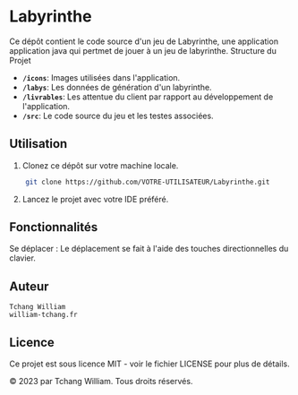 # Labyrinthe
Ce dépôt contient le code source d'un jeu de Labyrinthe, une application application java qui pertmet de jouer à un jeu de labyrinthe.
Structure du Projet

- **`/icons`**: Images utilisées dans l'application.
- **`/labys`**: Les données de génération d'un labyrinthe.
- **`/livrables`**: Les attentue du client par rapport au développement de l'application.
- **`/src`**: Le code source du jeu et les testes associées.

## 

## Utilisation

1. Clonez ce dépôt sur votre machine locale.

```bash
    git clone https://github.com/VOTRE-UTILISATEUR/Labyrinthe.git
```

2. Lancez le projet avec votre IDE préféré.
   
## Fonctionnalités

Se déplacer : Le déplacement se fait à l'aide des touches directionnelles du clavier. 

## Auteur

    Tchang William
    william-tchang.fr

## Licence

Ce projet est sous licence MIT - voir le fichier LICENSE pour plus de détails.

© 2023 par Tchang William. Tous droits réservés.
